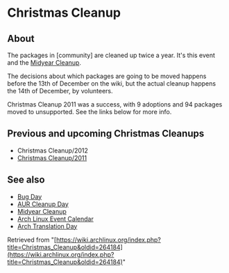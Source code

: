 # Christmas Cleanup

## About

The packages in [community] are cleaned up twice a year. It's this event and the [Midyear Cleanup](/index.php/Midyear_Cleanup "Midyear Cleanup").

The decisions about which packages are going to be moved happens before the 13th of December on the wiki, but the actual cleanup happens the 14th of December, by volunteers.

Christmas Cleanup 2011 was a success, with 9 adoptions and 94 packages moved to unsupported. See the links below for more info.

## Previous and upcoming Christmas Cleanups

*   Christmas Cleanup/2012
*   [Christmas Cleanup/2011](/index.php?title=Christmas_Cleanup/2011&action=edit&redlink=1 "Christmas Cleanup/2011 (page does not exist)")

## See also

*   [Bug Day](/index.php/Bug_Day "Bug Day")
*   [AUR Cleanup Day](/index.php/AUR_Cleanup_Day "AUR Cleanup Day")
*   [Midyear Cleanup](/index.php/Midyear_Cleanup "Midyear Cleanup")
*   [Arch Linux Event Calendar](/index.php/Arch_Linux_Event_Calendar "Arch Linux Event Calendar")
*   [Arch Translation Day](/index.php/Arch_Translation_Day "Arch Translation Day")

Retrieved from "[https://wiki.archlinux.org/index.php?title=Christmas_Cleanup&oldid=264184](https://wiki.archlinux.org/index.php?title=Christmas_Cleanup&oldid=264184)"